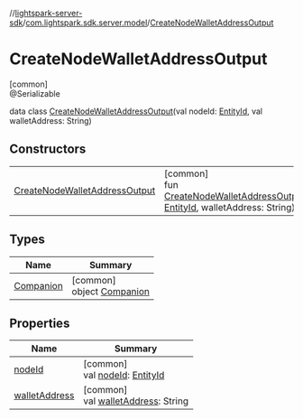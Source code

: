 //[lightspark-server-sdk](../../../index.md)/[com.lightspark.sdk.server.model](../index.md)/[CreateNodeWalletAddressOutput](index.md)

# CreateNodeWalletAddressOutput

[common]\
@Serializable

data class [CreateNodeWalletAddressOutput](index.md)(val nodeId: [EntityId](../-entity-id/index.md), val walletAddress: String)

## Constructors

| | |
|---|---|
| [CreateNodeWalletAddressOutput](-create-node-wallet-address-output.md) | [common]<br>fun [CreateNodeWalletAddressOutput](-create-node-wallet-address-output.md)(nodeId: [EntityId](../-entity-id/index.md), walletAddress: String) |

## Types

| Name | Summary |
|---|---|
| [Companion](-companion/index.md) | [common]<br>object [Companion](-companion/index.md) |

## Properties

| Name | Summary |
|---|---|
| [nodeId](node-id.md) | [common]<br>val [nodeId](node-id.md): [EntityId](../-entity-id/index.md) |
| [walletAddress](wallet-address.md) | [common]<br>val [walletAddress](wallet-address.md): String |
